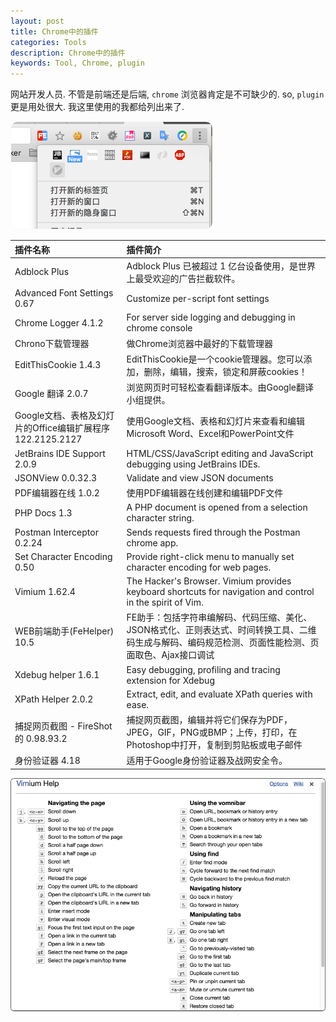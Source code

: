 ```yaml
---
layout: post
title: Chrome中的插件
categories: Tools
description: Chrome中的插件
keywords: Tool, Chrome, plugin
---
```


网站开发人员. 不管是前端还是后端, `chrome` 浏览器肯定是不可缺少的. so, `plugin`
更是用处很大. 我这里使用的我都给列出来了.


![chrome_plugins](/images/posts/chrome_plugins.png)

| 插件名称                                              | 插件简介                                                                                                                   |
|:-----------------------------------------------------|:-------------------------------------------------------------------------------------------------------------------------|
| Adblock Plus                                         | Adblock Plus 已被超过 1 亿台设备使用，是世界上最受欢迎的广告拦截软件。                                                              |
| Advanced Font Settings 0.67                          | Customize per-script font settings                                                                                       |
| Chrome Logger 4.1.2                                  | For server side logging and debugging in chrome console                                                                  |
| Chrono下载管理器                                       | 做Chrome浏览器中最好的下载管理器                                                                                               |
| EditThisCookie 1.4.3                                 | EditThisCookie是一个cookie管理器。您可以添加，删除，编辑，搜索，锁定和屏蔽cookies！                                                  |
| Google 翻译 2.0.7                                    | 浏览网页时可轻松查看翻译版本。由Google翻译小组提供。                                                                               |
| Google文档、表格及幻灯片的Office编辑扩展程序 122.2125.2127 | 使用Google文档、表格和幻灯片来查看和编辑Microsoft Word、Excel和PowerPoint文件                                                     |
| JetBrains IDE Support 2.0.9                          | HTML/CSS/JavaScript editing and JavaScript debugging using JetBrains IDEs.                                               |
| JSONView 0.0.32.3                                    | Validate and view JSON documents                                                                                         |
| PDF编辑器在线 1.0.2                                    | 使用PDF编辑器在线创建和编辑PDF文件                                                                                             |
| PHP Docs 1.3                                         | A PHP document is opened from a selection character string.                                                              |
| Postman Interceptor 0.2.24                           | Sends requests fired through the Postman chrome app.                                                                     |
| Set Character Encoding 0.50                          | Provide right-click menu to manually set character encoding for web pages.                                               |
| Vimium 1.62.4                                        | The Hacker's Browser. Vimium provides keyboard shortcuts for navigation and control in the spirit of Vim.                |
| WEB前端助手(FeHelper) 10.5                            | FE助手：包括字符串编解码、代码压缩、美化、JSON格式化、正则表达式、时间转换工具、二维码生成与解码、编码规范检测、页面性能检测、页面取色、Ajax接口调试 |
| Xdebug helper 1.6.1                                  | Easy debugging, profiling and tracing extension for Xdebug                                                               |
| XPath Helper 2.0.2                                   | Extract, edit, and evaluate XPath queries with ease.                                                                     |
| 捕捉网页截图 - FireShot的 0.98.93.2                    | 捕捉网页截图，编辑并将它们保存为PDF，JPEG，GIF，PNG或BMP；上传，打印，在Photoshop中打开，复制到剪贴板或电子邮件                            |
| 身份验证器 4.18                                        | 适用于Google身份验证器及战网安全令。                                                                                           |


![chrome_set_6](/images/posts/chrome_set_6.png)
